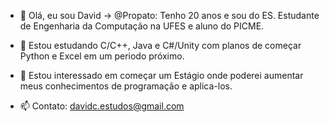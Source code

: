 - 👋 Olá, eu sou David -> @Propato:
  Tenho 20 anos e sou do ES.
  Estudante de Engenharia da Computação na UFES e aluno do PICME.
  
- 🌱 Estou estudando C/C++, Java e C#/Unity com planos de começar Python e Excel em um periodo próximo.

- 👀 Estou interessado em começar um Estágio onde poderei aumentar meus conhecimentos de programação e aplica-los.

- 📫 Contato:
  davidc.estudos@gmail.com
